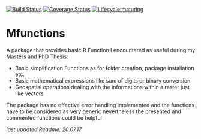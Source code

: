 
[![Build Status](https://travis-ci.org/mattia6690/Mfunctions.svg?branch=master)](https://travis-ci.org/mattia6690/Mfunctions) 
[![Coverage Status](https://img.shields.io/codecov/c/github/mattia6690/Mfunctions/master.svg)](https://codecov.io/github/mattia6690/Mfunctions)
[![Lifecycle:maturing](https://img.shields.io/badge/lifecycle-experimental-orange.svg)](https://www.tidyverse.org/lifecycle/#experimental)

# Mfunctions

A package that provides basic R Function I encountered as useful during my Masters and PhD Thesis:

* Basic simplification Functions as for folder creation, package installation etc.
* Basic mathematical expressions like sum of digits or binary conversion
* Geospatial operations dealing with the informations within a raster just like vectors

The package has no effective error handling implemented and the functions have to be considered as very generic
nevertheless the presented and commented functions could be helpful

*last updated Readme: 26.07.17*

